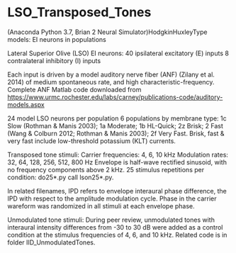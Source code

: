 # LSO_Transposed_Tones
 (Anaconda Python 3.7, Brian 2 Neural Simulator)HodgkinHuxleyType models: EI neurons in populations

 Lateral Superior Olive (LSO) EI neurons:
 40 ipsilateral excitatory (E) inputs
 8 contralateral inhibitory (I) inputs
  
 Each input is driven by a model 
 auditory nerve fiber (ANF) (Zilany et al. 2014)
 of medium spontaneous rate,
 and high characteristic-frequency.
 Complete ANF Matlab code downloaded from
 https://www.urmc.rochester.edu/labs/carney/publications-code/auditory-models.aspx

 24 model LSO neurons per population
 6 populations by membrane type:
 1c Slow (Rothman & Manis 2003); 
 1a Moderate; 
 1b HL-Quick; 
 2z Brisk; 
 2  Fast (Wang & Colburn 2012; Rothman & Manis 2003); 
 2f Very Fast. 
 Brisk, fast & very fast include
 low-threshold potassium (KLT) currents.

 Transposed tone stimuli:
 Carrier frequencies: 4, 6, 10 kHz
 Modulation rates: 32, 64, 128, 256, 512, 800 Hz
 Envelope is half-wave rectified sinusoid,
 with no frequency components above 2 kHz.
 25 stimulus repetitions per condition:
 do25*.py call lson25*.py.

 In related filenames, IPD refers to envelope interaural phase difference, the IPD with respect to the amplitude modulation cycle. Phase in the carrier wareform was randomized in all stimuli at each envelope phase.

 Unmodulated tone stimuli:
 During peer review, unmodulated tones with interaural intensity differences from -30 to 30 dB were added as a control condition at the stimulus frequencies of 4, 6, and 10 kHz. Related code is in folder IID_UnmodulatedTones.
